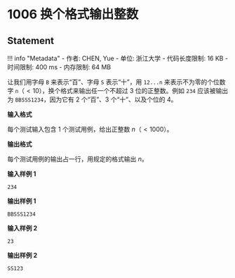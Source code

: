 
# 1006 换个格式输出整数

## Statement

!!! info "Metadata"
    - 作者: CHEN, Yue
    - 单位: 浙江大学
    - 代码长度限制: 16 KB
    - 时间限制: 400 ms
    - 内存限制: 64 MB

让我们用字母 `B` 来表示“百”、字母 `S` 表示“十”，用 `12...n` 来表示不为零的个位数字 `n`（$<10$），换个格式来输出任一个不超过 3 位的正整数。例如 `234` 应该被输出为 `BBSSS1234`，因为它有 2 个“百”、3 个“十”、以及个位的 4。

**输入格式**

每个测试输入包含 1 个测试用例，给出正整数 $n$（$<1000$）。

**输出格式**

每个测试用例的输出占一行，用规定的格式输出 $n$。

**输入样例 1**
```plaintext
234
```

**输出样例 1**
```plaintext
BBSSS1234
```

**输入样例 2**
```plaintext
23
```

**输出样例 2**
```plaintext
SS123
```

